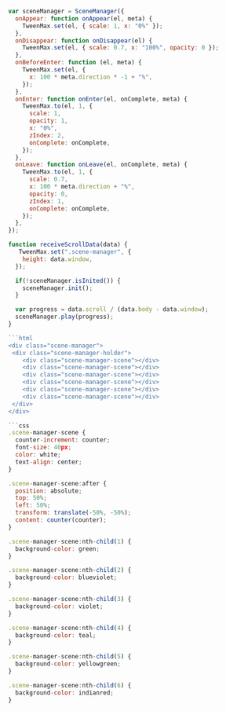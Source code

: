 ````javascript
var sceneManager = SceneManager({
  onAppear: function onAppear(el, meta) {
    TweenMax.set(el, { scale: 1, x: "0%" });
  },
  onDisappear: function onDisappear(el) {
    TweenMax.set(el, { scale: 0.7, x: "100%", opacity: 0 });
  },
  onBeforeEnter: function (el, meta) {
    TweenMax.set(el, {
      x: 100 * meta.direction * -1 + "%",
    });
  },
  onEnter: function onEnter(el, onComplete, meta) {
    TweenMax.to(el, 1, {
      scale: 1,
      opacity: 1,
      x: "0%",
      zIndex: 2,
      onComplete: onComplete,
    });
  },
  onLeave: function onLeave(el, onComplete, meta) {
    TweenMax.to(el, 1, {
      scale: 0.7,
      x: 100 * meta.direction + "%",
      opacity: 0,
      zIndex: 1,
      onComplete: onComplete,
    });
  },
});

function receiveScrollData(data) {
   TweenMax.set(".scene-manager", {
    height: data.window,
  });

  if(!sceneManager.isInited()) {
    sceneManager.init();
  }

  var progress = data.scroll / (data.body - data.window);
  sceneManager.play(progress);
}

```html
<div class="scene-manager">
 <div class="scene-manager-holder">
    <div class="scene-manager-scene"></div>
    <div class="scene-manager-scene"></div>
    <div class="scene-manager-scene"></div>
    <div class="scene-manager-scene"></div>
    <div class="scene-manager-scene"></div>
    <div class="scene-manager-scene"></div>
 </div>
</div>

```css
.scene-manager-scene {
  counter-increment: counter;
  font-size: 40px;
  color: white;
  text-align: center;
}

.scene-manager-scene:after {
  position: absolute;
  top: 50%;
  left: 50%;
  transform: translate(-50%, -50%);
  content: counter(counter);
}

.scene-manager-scene:nth-child(1) {
  background-color: green;
}

.scene-manager-scene:nth-child(2) {
  background-color: blueviolet;
}

.scene-manager-scene:nth-child(3) {
  background-color: violet;
}

.scene-manager-scene:nth-child(4) {
  background-color: teal;
}

.scene-manager-scene:nth-child(5) {
  background-color: yellowgreen;
}

.scene-manager-scene:nth-child(6) {
  background-color: indianred;
}
````
